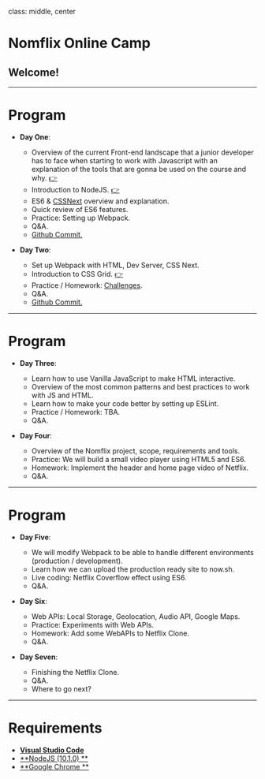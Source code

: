 class: middle, center

# Nomflix Online Camp

## Welcome!

---

# Program

* **Day One**:

  * Overview of the current Front-end landscape that a junior developer has to face when starting to work with Javascript with an explanation of the tools that are gonna be used on the course and why. [👉](/nomflix-materials/landscape/)
  * Introduction to NodeJS. [👉](/nomflix-materials/introToNode/)
  * ES6 & [CSSNext](http://cssnext.io/) overview and explanation.
  * Quick review of ES6 features.
  * Practice: Setting up Webpack.
  * Q&A.
  * [Github Commit.](https://github.com/nomadcoders/nomflix/commit/4cf257937e55fcbfe88ae240645241d5bbe7b7a6)

* **Day Two**:

  * Set up Webpack with HTML, Dev Server, CSS Next.
  * Introduction to CSS Grid. [👉](/nomflix-materials/cssGridIntro/)
  * Practice / Homework: [Challenges](/nomflix-materials/cssGridIntro/challenges).
  * Q&A.
  * [Github Commit.](https://github.com/nomadcoders/nomflix/commit/4070efc2559486ada99d3ad95f092003648c1201)

---

# Program

* **Day Three**:

  * Learn how to use Vanilla JavaScript to make HTML interactive.
  * Overview of the most common patterns and best practices to work with JS and HTML.
  * Learn how to make your code better by setting up ESLint.
  * Practice / Homework: TBA.
  * Q&A.

* **Day Four**:

  * Overview of the Nomflix project, scope, requirements and tools.
  * Practice: We will build a small video player using HTML5 and ES6.
  * Homework: Implement the header and home page video of Netflix.
  * Q&A.

---

# Program

* **Day Five**:

  * We will modify Webpack to be able to handle different environments (production / development).
  * Learn how we can upload the production ready site to now.sh.
  * Live coding: Netflix Coverflow effect using ES6.
  * Q&A.

* **Day Six**:

  * Web APIs: Local Storage, Geolocation, Audio API, Google Maps.
  * Practice: Experiments with Web APIs.
  * Homework: Add some WebAPIs to Netflix Clone.
  * Q&A.

* **Day Seven**:

  * Finishing the Netflix Clone.
  * Q&A.
  * Where to go next?

---

# Requirements

* [**Visual Studio Code**](https://www.google.com)
* [**NodeJS (10.1.0) **](https://www.google.com)
* [**Google Chrome **](https://www.google.com/chrome/)
